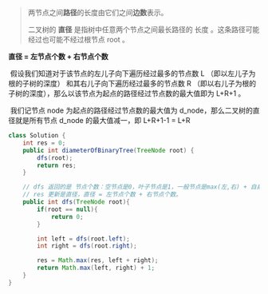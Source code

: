> 两节点之间**路径**的长度由它们之间**边数**表示。
> 
> 二叉树的 **直径** 是指树中任意两个节点之间最长路径的 长度 。这条路径可能经过也可能不经过根节点 root 。



**直径 = 左节点个数 + 右节点个数**

​	假设我们知道对于该节点的左儿子向下遍历经过最多的节点数 L （即以左儿子为根的子树的深度） 和其右儿子向下遍历经过最多的节点数 R （即以右儿子为根的子树的深度），那么以该节点为起点的路径经过节点数的最大值即为 L+R+1 。

​	我们记节点 node 为起点的路径经过节点数的最大值为 d_node，那么二叉树的直径就是所有节点 d_node 的最大值减一，即 L+R+1-1 = L+R

```java
class Solution {
    int res = 0;
    public int diameterOfBinaryTree(TreeNode root) {
        dfs(root);
        return res;
    }

    // dfs 返回的是 节点个数：空节点是0，叶子节点是1，一般节点是max(左,右) + 自身1.
    // res 更新是直径，直径 = 左节点个数 + 右节点个数。
    public int dfs(TreeNode root){
        if(root == null){
            return 0;
        }

        int left = dfs(root.left);
        int right = dfs(root.right);

        res = Math.max(res, left + right);
        return Math.max(left, right) + 1;
    }
}
```

